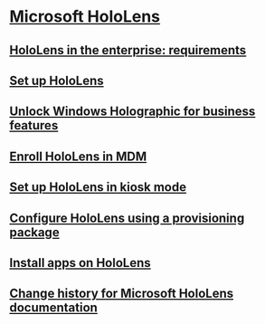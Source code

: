 # [Microsoft HoloLens](index.md)
## [HoloLens in the enterprise: requirements](hololens-requirements.md)
## [Set up HoloLens](hololens-setup.md)
## [Unlock Windows Holographic for business features](hololens-upgrade-enterprise.md) 
## [Enroll HoloLens in MDM](hololens-enroll-mdm.md)
## [Set up HoloLens in kiosk mode](hololens-kiosk.md)
## [Configure HoloLens using a provisioning package](hololens-provisioning.md)
## [Install apps on HoloLens](hololens-install-apps.md)
## [Change history for Microsoft HoloLens documentation](change-history-hololens.md)